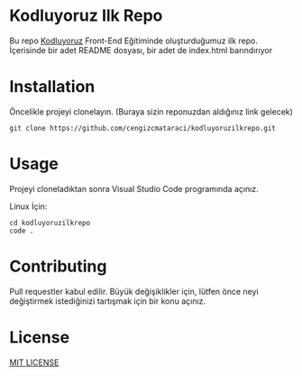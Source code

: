 # Kodluyoruz Ilk Repo

Bu repo [Kodluyoruz](https://www.kodluyoruz.org/) Front-End Eğitiminde oluşturduğumuz ilk repo. İçerisinde bir adet README dosyası, bir adet de index.html barındırıyor

# Installation

Öncelikle projeyi clonelayın. (Buraya sizin reponuzdan aldığınız link gelecek)

````
git clone https://github.com/cengizcmataraci/kodluyoruzilkrepo.git
````

# Usage

Projeyi cloneladıktan sonra Visual Studio Code programında açınız.

Linux İçin:

````
cd kodluyoruzilkrepo
code .
````

# Contributing

Pull requestler kabul edilir. Büyük değişiklikler için, lütfen önce neyi değiştirmek istediğinizi tartışmak için bir konu açınız.

# License

[MIT LICENSE](https://choosealicense.com/licenses/mit/)
